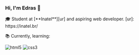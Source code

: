 ### Hi, I'm Edras 👋
<p> 🎓 Student at [**Inatel**][ur] and aspiring web developer.
[ur]: https://inatel.br/ </p>
<p>📚 Currently, learning:</p>
<p> 
  <img alt="html5" src="https://img.shields.io/badge/HTML5-E34F26?style=for-the-badge&logo=html5&logoColor=white"/>
  <img alt="css3" src="https://img.shields.io/badge/CSS3-1572B6?style=for-the-badge&logo=css3&logoColor=white"/>
</p>

